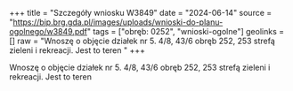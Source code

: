 +++
title = "Szczegóły wniosku W3849"
date = "2024-06-14"
source = "https://bip.brg.gda.pl/images/uploads/wnioski-do-planu-ogolnego/w3849.pdf"
tags = ["obręb: 0252", "wnioski-ogolne"]
geolinks = []
raw = "Wnoszę o objęcie działek nr 5. 4/8, 43/6 obręb 252, 253 strefą zieleni i rekreacji. Jest to teren "
+++

Wnoszę o objęcie działek nr 5. 4/8, 43/6 obręb 252, 253 strefą zieleni i rekreacji. Jest to teren



